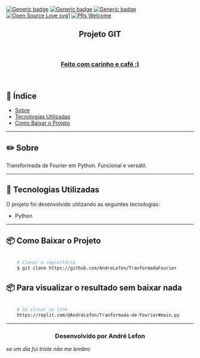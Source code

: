 
[![Generic badge](https://img.shields.io/badge/made%20by-AndreLefon-010101.svg)](https://shields.io/) 
[![Generic badge](https://img.shields.io/badge/made%20with-python-blue.svg)](https://shields.io/)
[![Generic badge](https://img.shields.io/badge/license-MIT-7159c1.svg)](https://github.com/iagoit/readme/blob/main/LICENSE) 
[![Open Source Love svg1](https://badges.frapsoft.com/os/v1/open-source.svg?v=103)](https://github.com/ellerbrock/open-source-badges/)
[![PRs Welcome](https://img.shields.io/badge/PRs-welcome-orange.svg?style=flat-square)](http://makeapullrequest.com)

<h2 align="center">
    Projeto GIT
</h2>

<br>

<h3 align="center">
    <a href="">Feito com carinho e café :) </a>
</h3>

<br>

##  📑  Índice

- [Sobre](#-sobre)
- [Tecnologias Utilizadas](#-tecnologias-utilizadas)
- [Como Baixar o Projeto](#-como-baixar-o-projeto)

---

## ✏️ Sobre

Transformada de Fourier em Python. Funcional e versátil.

---

## 🚀 Tecnologias Utilizadas

O projeto foi desenvolvido utilizando as seguintes tecnologias: 

- Python

---

## 📦 Como Baixar o Projeto

```bash

    # Clonar o repositório
    $ git clone https://github.com/AndreLefon/TranformadaFourier

```
## 📦 Para visualizar o resultado sem baixar nada

```bash

    # Só clicar no link
    https://replit.com/@AndreLefon/Tranformada-de-Fourier#main.py

```
---

<h3 align="center">Desenvolvido por André Lefon</h3>

<i> se um dia fui triste não me lembro </i>
